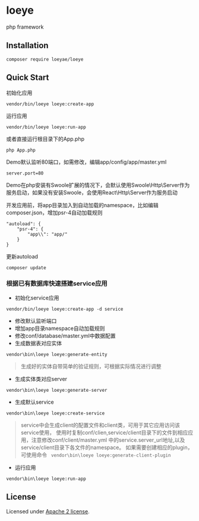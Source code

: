 # loeye
php framework


## Installation
```
composer require loeyae/loeye 
```

## Quick Start
初始化应用
```
vendor/bin/loeye loeye:create-app
```
运行应用
```
vendor/bin/loeye loeye:run-app
```
或者直接运行根目录下的App.php
```
php App.php
```
Demo默认监听80端口，如需修改，编辑app/config/app/master.yml
```
server.port=80
```
Demo在php安装有Swoole扩展的情况下，会默认使用Swoole\Http\Server作为服务启动，如果没有安装Swoole，会使用React\Http\Server作为服务启动

开发应用前，将app目录加入到自动加载的namespace，比如编辑composer.json，增加psr-4自动加载规则
```
"autoload": {
    "psr-4": {
        "app\\": "app/"
    }
}
```
更新autoload
```
composer update
```
### 根据已有数据库快速搭建service应用
* 初始化service应用
```
vendor/bin/loeye loeye:create-app -d service
```
* 修改默认监听端口
* 增加app目录namespace自动加载规则
* 修改conf/database/master.yml中数据配置
* 生成数据表对应实体
```
vendor\bin\loeye loeye:generate-entity
```
> 生成好的实体自带简单的验证规则，可根据实际情况进行调整
* 生成实体类对应server
```
vendor\bin\loeye loeye:generate-server
```
* 生成默认service
```
vendor\bin\loeye loeye:create-service
```
> service中会生成client的配置文件和client类，可用于其它应用访问该service使用，
> 使用时复制conf/clien,service/client目录下的文件到相应应用，注意修改conf/client/master.yml
> 中的service.server_url地址,以及service/client目录下各文件的namespace。
> 如果需要创建相应的plugin，可使用命令 ```  vendor\bin\loeye loeye:generate-client-plugin ```

* 运行应用
```
vendor\bin\loeye loeye:run-app
```
## License
Licensed under <a href="http://www.apache.org/licenses/LICENSE-2.0.html">Apache 2 license</a>.